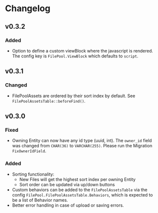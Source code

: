 # Changelog

## v0.3.2

### Added

* Option to define a custom viewBlock where the javascript is rendered. The config key is `FilePool.ViewBlock` which
  defaults to `script`.

## v0.3.1

### Changed

* FilePoolAssets are ordered by their sort index by default. See `FilePoolAssetsTable::beforeFind()`.

## v0.3.0

### Fixed

* Owning Entity can now have any id type (uuid, int). The `owner_id` field was changed from `CHAR(36)`
  to `VARCHAR(255)`. Please run the Migration `FixOwnerIdField`.

### Added

* Sorting functionality:
    * New Files will get the highest sort index per owning Entity
    * Sort order can be updated via up/down buttons
* Custom behaviors can be added to the `FilePoolAssetsTable` via the config `FilePool.FilePoolAssetsTable.Behaviors`,
  which is expected to be a list of Behavior names.
* Better error handling in case of upload or saving errors.

